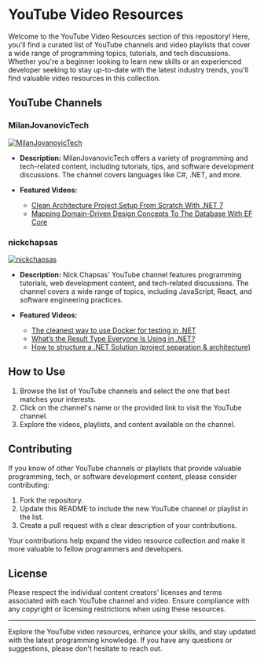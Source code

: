 # YouTube Video Resources

Welcome to the YouTube Video Resources section of this repository! Here, you'll find a curated list of YouTube channels and video playlists that cover a wide range of programming topics, tutorials, and tech discussions. Whether you're a beginner looking to learn new skills or an experienced developer seeking to stay up-to-date with the latest industry trends, you'll find valuable video resources in this collection.

## YouTube Channels

### MilanJovanovicTech
[![MilanJovanovicTech](https://yt3.ggpht.com/a/AATXAJwwATXChEIVfVNC0n0TZ4Xf_oVcr5sb6sHEoJu7=s88-c-k-c0x00ffffff-no-rj)](https://www.youtube.com/c/MilanJovanovicTech)

- **Description:** MilanJovanovicTech offers a variety of programming and tech-related content, including tutorials, tips, and software development discussions. The channel covers languages like C#, .NET, and more.

- **Featured Videos:**
  - [Clean Architecture Project Setup From Scratch With .NET 7](https://www.youtube.com/watch?v=fe4iuaoxGbA&list=PLw3E-54fL6A7OsPjNsUKJpb8Qu3Pl5Rwb&index=7)
  - [Mapping Domain-Driven Design Concepts To The Database With EF Core](https://www.youtube.com/watch?v=IlXnIe6p_Uk&list=PLw3E-54fL6A7OsPjNsUKJpb8Qu3Pl5Rwb&index=8&t=4s)

### nickchapsas
[![nickchapsas](https://yt3.ggpht.com/a/AATXAJwD9MfBtUv4u1QKOndWmFLYN8BXZBECBzJ6DNLI=s88-c-k-c0x00ffffff-no-rj)](https://www.youtube.com/c/nickchapsas)

- **Description:** Nick Chapsas' YouTube channel features programming tutorials, web development content, and tech-related discussions. The channel covers a wide range of topics, including JavaScript, React, and software engineering practices.

- **Featured Videos:**
  - [The cleanest way to use Docker for testing in .NET](https://www.youtube.com/watch?v=8IRNC7qZBmk&list=PLw3E-54fL6A7OsPjNsUKJpb8Qu3Pl5Rwb&index=9)
  - [What’s the Result Type Everyone Is Using in .NET?](https://www.youtube.com/watch?v=YbuSuSpzee4&list=PLw3E-54fL6A7OsPjNsUKJpb8Qu3Pl5Rwb&index=10)
  - [How to structure a .NET Solution (project separation & architecture)](https://www.youtube.com/watch?v=YiVqwoFMieg&list=PLw3E-54fL6A7OsPjNsUKJpb8Qu3Pl5Rwb&index=6)

## How to Use

1. Browse the list of YouTube channels and select the one that best matches your interests.
2. Click on the channel's name or the provided link to visit the YouTube channel.
3. Explore the videos, playlists, and content available on the channel.

## Contributing

If you know of other YouTube channels or playlists that provide valuable programming, tech, or software development content, please consider contributing:

1. Fork the repository.
2. Update this README to include the new YouTube channel or playlist in the list.
3. Create a pull request with a clear description of your contributions.

Your contributions help expand the video resource collection and make it more valuable to fellow programmers and developers.

## License

Please respect the individual content creators' licenses and terms associated with each YouTube channel and video. Ensure compliance with any copyright or licensing restrictions when using these resources.

---

Explore the YouTube video resources, enhance your skills, and stay updated with the latest programming knowledge. If you have any questions or suggestions, please don't hesitate to reach out.
